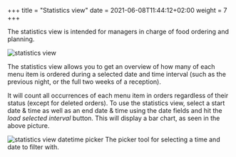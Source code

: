 +++
title = "Statistics view"
date =  2021-06-08T11:44:12+02:00
weight = 7
+++

The statistics view is intended for managers in charge of food ordering and planning.

![statistics view](/images/ordsys/views/statistics.png)

The statistics view allows you to get an overview of how many of each menu item is ordered during a selected date and time interval (such as the previous night, or the full two weeks of a reception).

It will count all occurrences of each menu item in orders regardless of their status (except for deleted orders). To use the statistics view, select a start date & time as well as an end date & time using the date fields and hit the *load selected interval* button. This will display a bar chart, as seen in the above picture.

![statistics view datetime picker](/images/ordsys/views/statistics_datetime.png)
The picker tool for selecting a time and date to filter with.
